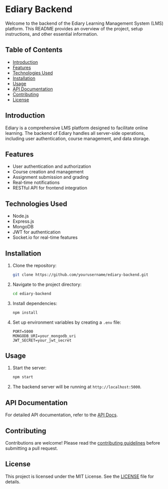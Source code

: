 # Ediary Backend

Welcome to the backend of the Ediary Learning Management System (LMS) platform. This README provides an overview of the project, setup instructions, and other essential information.

## Table of Contents

- [Introduction](#introduction)
- [Features](#features)
- [Technologies Used](#technologies-used)
- [Installation](#installation)
- [Usage](#usage)
- [API Documentation](#api-documentation)
- [Contributing](#contributing)
- [License](#license)

## Introduction

Ediary is a comprehensive LMS platform designed to facilitate online learning. The backend of Ediary handles all server-side operations, including user authentication, course management, and data storage.

## Features

- User authentication and authorization
- Course creation and management
- Assignment submission and grading
- Real-time notifications
- RESTful API for frontend integration

## Technologies Used

- Node.js
- Express.js
- MongoDB
- JWT for authentication
- Socket.io for real-time features

## Installation

1. Clone the repository:
   ```bash
   git clone https://github.com/yourusername/ediary-backend.git
   ```
2. Navigate to the project directory:
   ```bash
   cd ediary-backend
   ```
3. Install dependencies:
   ```bash
   npm install
   ```
4. Set up environment variables by creating a `.env` file:
   ```plaintext
   PORT=5000
   MONGODB_URI=your_mongodb_uri
   JWT_SECRET=your_jwt_secret
   ```

## Usage

1. Start the server:
   ```bash
   npm start
   ```
2. The backend server will be running at `http://localhost:5000`.

## API Documentation

For detailed API documentation, refer to the [API Docs](./docs/api.md).

## Contributing

Contributions are welcome! Please read the [contributing guidelines](./CONTRIBUTING.md) before submitting a pull request.

## License

This project is licensed under the MIT License. See the [LICENSE](./LICENSE) file for details.
